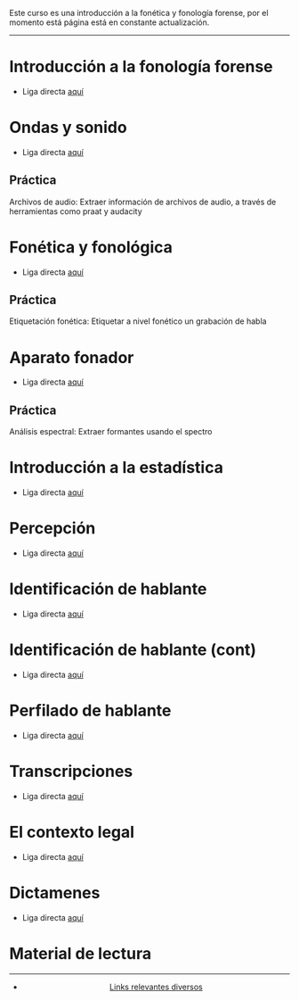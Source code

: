 

Este curso es una introducción a la fonética y fonología forense, por el
momento está página está en constante actualización.

* * *

<a id="sessions"></a>

Introducción a la fonología forense
===================================

* Liga directa <a
href="http://turing.iimas.unam.mx/~ivanvladimir/slides/fonologia_forense/introduction.html">aquí</a>

Ondas y sonido
==============

* Liga directa <a
href="http://turing.iimas.unam.mx/~ivanvladimir/slides/fonologia_forense/waves.html">aquí</a>

Práctica
--------

Archivos de audio: Extraer información de archivos de audio, a través de
herramientas como praat y audacity


Fonética y fonológica
=====================

* Liga directa <a
href="http://turing.iimas.unam.mx/~ivanvladimir/slides/fonologia_forense/fonfon.html">aquí</a>


Práctica
--------

Etiquetación fonética: Etiquetar a nivel fonético un grabación de habla


Aparato fonador
===============

* Liga directa <a
href="http://turing.iimas.unam.mx/~ivanvladimir/slides/fonologia_forense/vocalap.html">aquí</a>

Práctica
--------

Análisis espectral: Extraer formantes usando el spectro


Introducción a la estadística
=============================


* Liga directa <a
href="http://turing.iimas.unam.mx/~ivanvladimir/slides/fonologia_forense/prob.html">aquí</a>

Percepción
=============================

* Liga directa <a
href="http://turing.iimas.unam.mx/~ivanvladimir/slides/fonologia_forense/perception.html">aquí</a>

Identificación de hablante
==========================

* Liga directa <a
href="http://turing.iimas.unam.mx/~ivanvladimir/slides/fonologia_forense/identification.html">aquí</a>

Identificación de hablante (cont)
=================================

* Liga directa <a
href="http://turing.iimas.unam.mx/~ivanvladimir/slides/fonologia_forense/identification_cont.html">aquí</a>

Perfilado de hablante
=====================

* Liga directa <a
href="http://turing.iimas.unam.mx/~ivanvladimir/slides/fonologia_forense/profilling.html">aquí</a>

Transcripciones
===============

* Liga directa <a
href="http://turing.iimas.unam.mx/~ivanvladimir/slides/fonologia_forense/transcriptions.html">aquí</a>

El contexto legal
=================

* Liga directa <a
href="http://turing.iimas.unam.mx/~ivanvladimir/slides/fonologia_forense/law.html">aquí</a>

Dictamenes
==========

* Liga directa <a
href="http://turing.iimas.unam.mx/~ivanvladimir/slides/fonologia_forense/dictamenes.html">aquí</a>


Material de lectura
===================

</center>

<a id="groups"></a>

* * *

<center>

<ul>
<li><a href="http://fonforense.tumblr.com">Links relevantes
diversos</a></li>
</ul>
